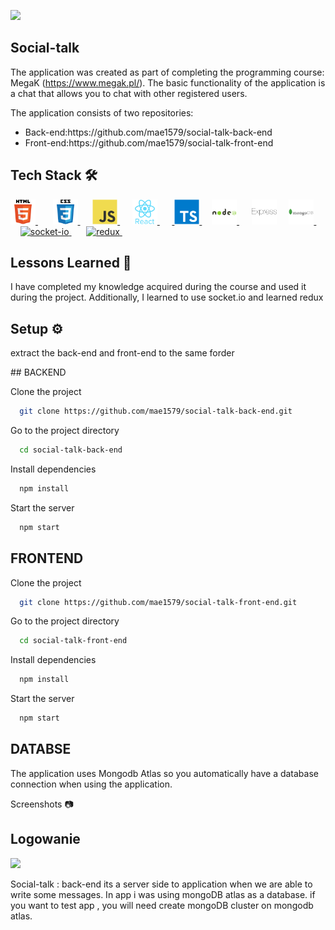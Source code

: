 <a href="https://files.fm/f/xxn4n3gfp"><img src="https://files.fm/thumb_show.php?i=xxn4n3gfp"></a>
## Social-talk
The application was created as part of completing the programming course: MegaK (https://www.megak.pl/).
The basic functionality of the application is a chat that allows you to chat with other registered users.

The application consists of two repositories:
<ul>
  <li>Back-end:https://github.com/mae1579/social-talk-back-end </li>
  <li>Front-end:https://github.com/mae1579/social-talk-front-end </li>
</ul>

## Tech Stack 🛠️ 
<p align="left"><a href="https://www.w3.org/html/" target="_blank" rel="noreferrer"> <img src="https://raw.githubusercontent.com/devicons/devicon/master/icons/html5/html5-original-wordmark.svg" alt="html5" width="40" height="40"/> </a>&nbsp; &nbsp;&nbsp;&nbsp; <a href="https://www.w3schools.com/css/" target="_blank" rel="noreferrer"> <img src="https://raw.githubusercontent.com/devicons/devicon/master/icons/css3/css3-original-wordmark.svg" alt="css3" width="40" height="40"/> </a>&nbsp;&nbsp;&nbsp;&nbsp; <a href="https://developer.mozilla.org/en-US/docs/Web/JavaScript" target="_blank" rel="noreferrer"> <img src="https://raw.githubusercontent.com/devicons/devicon/master/icons/javascript/javascript-original.svg" alt="javascript" width="40" height="40"/> </a>&nbsp;&nbsp;&nbsp;&nbsp; <a href="https://reactjs.org/" target="_blank" rel="noreferrer"> <img src="https://raw.githubusercontent.com/devicons/devicon/master/icons/react/react-original-wordmark.svg" alt="react" width="40" height="40"/> </a>&nbsp; &nbsp;&nbsp;&nbsp;<a href="https://www.typescriptlang.org/" target="_blank" rel="noreferrer"> <img src="https://raw.githubusercontent.com/devicons/devicon/master/icons/typescript/typescript-original.svg" alt="typescript" width="40" height="40"/> </a> &nbsp;&nbsp;&nbsp; <a href="https://nodejs.org" target="_blank" rel="noreferrer"> <img src="https://raw.githubusercontent.com/devicons/devicon/master/icons/nodejs/nodejs-original-wordmark.svg" alt="nodejs" width="40" height="40"/> </a>&nbsp; &nbsp;&nbsp;&nbsp;<img height="40" width="40" src="https://raw.githubusercontent.com/github/explore/80688e429a7d4ef2fca1e82350fe8e3517d3494d/topics/express/express.png" />&nbsp;&nbsp;&nbsp;&nbsp;
  <a href="https://www.mongodb.com/" target="_blank" rel="noreferrer"> <img src="https://raw.githubusercontent.com/github/explore/80688e429a7d4ef2fca1e82350fe8e3517d3494d/topics/mongodb/mongodb.png" alt="mongodb" width="40" height="40"/> </a>&nbsp; &nbsp;&nbsp;&nbsp; 
<a href="https://socket.io/" rel="noreferrer"> <img src="https://socket.io/images/logo.svg" alt="socket-io" width="40" height="40"/> </a>&nbsp; &nbsp;&nbsp;&nbsp; 
 <a href="https://redux.js.org/" rel="noreferrer"> <img src="https://d33wubrfki0l68.cloudfront.net/0834d0215db51e91525a25acf97433051f280f2f/c30f5/img/redux.svg" alt="redux" width="40" height="40"/> </a>&nbsp; &nbsp;&nbsp;&nbsp; 
</p>


## Lessons Learned 📝
<p>I have completed my knowledge acquired during the course and used it during the project.
Additionally, I learned to use socket.io and learned redux</p>

## Setup ⚙️
<p>extract the back-end and front-end to the same forder</p>
## BACKEND

Clone the project

```bash
  git clone https://github.com/mae1579/social-talk-back-end.git
```

Go to the project directory

```bash
  cd social-talk-back-end
```

Install dependencies

```bash
  npm install
```

Start the server

```bash
  npm start
```

## FRONTEND

Clone the project

```bash
  git clone https://github.com/mae1579/social-talk-front-end.git
```

Go to the project directory

```bash
  cd social-talk-front-end
```

Install dependencies

```bash
  npm install
```

Start the server

```bash
  npm start
```
## DATABSE
<p>The application uses Mongodb Atlas so you automatically have a database connection when using the application.</p>

Screenshots 📷

<h2>Logowanie</h2>
<a href="https://files.fm/f/xxn4n3gfp"><img src="https://files.fm/f/f8jga8z7f"></a>


Social-talk : back-end its a server side to application when we are able to write some messages.
In app i was using mongoDB atlas as a database.
if you want to test app , you will need create mongoDB cluster on mongodb atlas.
